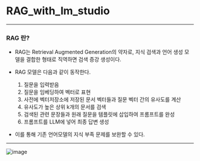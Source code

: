 # RAG_with_lm_studio

---

### RAG 란?

- RAG는 Retrieval Augmented Generation의 약자로, 지식 검색과 언어 생성 모델을 결합한 형태로 직역하면 검색 증강 생성이다.

- RAG 모델은 다음과 같이 동작한다.
  1. 질문을 입력받음
  2. 질문을 임베딩하여 벡터로 표현
  3. 사전에 벡터저장소에 저장된 문서 벡터들과 질문 벡터 간의 유사도를 계산
  4. 유사도가 높은 상위 k개의 문서를 검색
  5. 검색된 관련 문장들과 원래 질문을 템플릿에 삽입하여 프롬프트를 완성
  5. 프롬프트를 LLM에 넣어 최종 답변 생성

- 이를 통해 기존 언어모델의 지식 부족 문제를 보완할 수 있다.

---

![image](https://github.com/tetrapod0/RAG_with_lm_studio/assets/48349693/3ed53b55-e4e8-4316-b827-a95e3978afd7)
